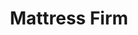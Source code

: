 ---
title: "Mattress Firm"
url: /washington-dc/mattress-firm-connecticut-avenue-northwest/
shop: bed
---